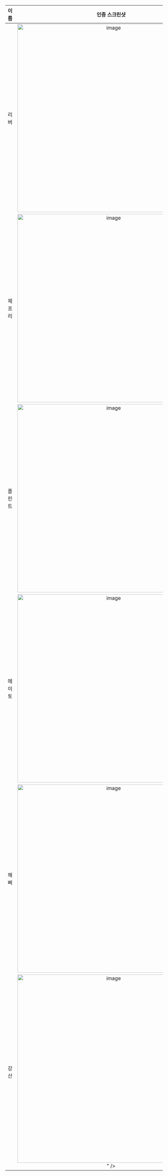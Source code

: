 | **이름** | **인증 스크린샷** |
|:--------:|:-----------------:|
| 리버   | <img width="600" alt="image" src="https://github.com/user-attachments/assets/f1e720ba-1af1-49fc-b490-c80245e23359" /> |
| 제프리 | <img width="600" alt="image" src="https://github.com/user-attachments/assets/7de151ea-aaa9-4569-ae4c-face10f1ab05" /> |
| 플린트 | <img width="600" alt="image" src="https://github.com/user-attachments/assets/b23eb9a7-ef4c-4144-a8b0-ed4a6e33bb1f" /> |
| 메이토 | <img width="600" alt="image" src="https://github.com/user-attachments/assets/66980503-d77d-4582-b2b7-f2532be5c806" />|
| 해삐 | <img width="600" alt="image" src="https://github.com/user-attachments/assets/8baeb966-7a66-44d5-9de7-7e95af532fde" />|
| 강산 | <img width="600" alt="image" src="https://github.com/user-attachments/assets/cb2aafd7-8d13-40a7-851c-f2aaca985474" />" />|
